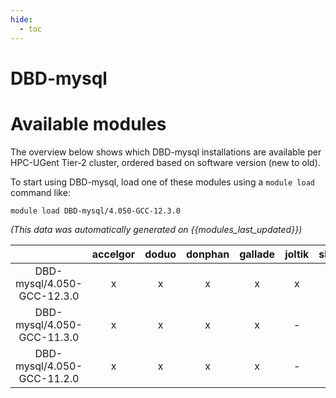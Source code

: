 ```yaml
---
hide:
  - toc
---
```


DBD-mysql
=========

# Available modules


The overview below shows which DBD-mysql installations are available per HPC-UGent Tier-2 cluster, ordered based on software version (new to old).

To start using DBD-mysql, load one of these modules using a `module load` command like:

```shell
module load DBD-mysql/4.050-GCC-12.3.0
```

*(This data was automatically generated on {{modules_last_updated}})*  

| |accelgor|doduo|donphan|gallade|joltik|shinx|skitty|
| :---: | :---: | :---: | :---: | :---: | :---: | :---: | :---: |
|DBD-mysql/4.050-GCC-12.3.0|x|x|x|x|x|x|x|
|DBD-mysql/4.050-GCC-11.3.0|x|x|x|x|-|-|-|
|DBD-mysql/4.050-GCC-11.2.0|x|x|x|x|-|-|-|
